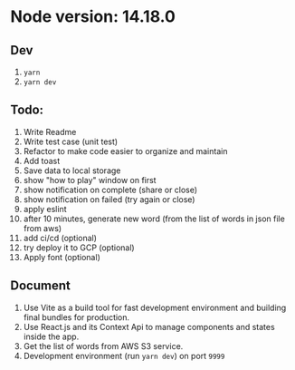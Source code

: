 # Node version: 14.18.0

## Dev
1. ``yarn``
2. ``yarn dev``


## Todo: 
1. Write Readme
2. Write test case (unit test)
3. Refactor to make code easier to organize and maintain
4. Add toast
5. Save data to local storage
6. show "how to play" window on first
7. show notification on complete (share or close)
8. show notification on failed (try again or close)
9. apply eslint
10. after 10 minutes, generate new word (from the list of words in json file from aws)
11. add ci/cd (optional)
12. try deploy it to GCP (optional)
13. Apply font (optional)



## Document
1. Use Vite as a build tool for fast development environment and building final bundles for production.
2. Use React.js and its Context Api to manage components and states inside the app.
3. Get the list of words from AWS S3 service.
4. Development environment (run ``yarn dev``) on port ``9999``